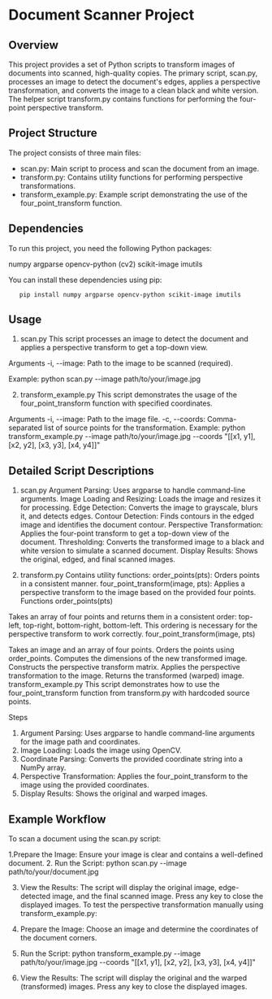 # Document Scanner Project

## Overview
This project provides a set of Python scripts to transform images of documents into scanned, high-quality copies. The primary script, scan.py, processes an image to detect the document's edges, applies a perspective transformation, and converts the image to a clean black and white version. The helper script transform.py contains functions for performing the four-point perspective transform.

## Project Structure
The project consists of three main files:

- scan.py: Main script to process and scan the document from an image.
- transform.py: Contains utility functions for performing perspective transformations.
- transform_example.py: Example script demonstrating the use of the four_point_transform function.

## Dependencies
To run this project, you need the following Python packages:

numpy
argparse
opencv-python (cv2)
scikit-image
imutils

You can install these dependencies using pip:

```shell
   pip install numpy argparse opencv-python scikit-image imutils
```

## Usage
1. scan.py
This script processes an image to detect the document and applies a perspective transform to get a top-down view.

Arguments
-i, --image: Path to the image to be scanned (required).

Example: python scan.py --image path/to/your/image.jpg

2. transform_example.py
This script demonstrates the usage of the four_point_transform function with specified coordinates.

Arguments
-i, --image: Path to the image file.
-c, --coords: Comma-separated list of source points for the transformation.
Example: python transform_example.py --image path/to/your/image.jpg --coords "[[x1, y1], [x2, y2], [x3, y3], [x4, y4]]"


## Detailed Script Descriptions
1. scan.py
Argument Parsing: Uses argparse to handle command-line arguments.
Image Loading and Resizing: Loads the image and resizes it for processing.
Edge Detection: Converts the image to grayscale, blurs it, and detects edges.
Contour Detection: Finds contours in the edged image and identifies the document contour.
Perspective Transformation: Applies the four-point transform to get a top-down view of the document.
Thresholding: Converts the transformed image to a black and white version to simulate a scanned document.
Display Results: Shows the original, edged, and final scanned images.

2. transform.py
Contains utility functions:
order_points(pts): Orders points in a consistent manner.
four_point_transform(image, pts): Applies a perspective transform to the image based on the provided four points.
Functions
order_points(pts)

Takes an array of four points and returns them in a consistent order: top-left, top-right, bottom-right, bottom-left.
This ordering is necessary for the perspective transform to work correctly.
four_point_transform(image, pts)

Takes an image and an array of four points.
Orders the points using order_points.
Computes the dimensions of the new transformed image.
Constructs the perspective transform matrix.
Applies the perspective transformation to the image.
Returns the transformed (warped) image.
transform_example.py
This script demonstrates how to use the four_point_transform function from transform.py with hardcoded source points.

Steps
1. Argument Parsing: Uses argparse to handle command-line arguments for the image path and coordinates.
2. Image Loading: Loads the image using OpenCV.
3. Coordinate Parsing: Converts the provided coordinate string into a NumPy array.
4. Perspective Transformation: Applies the four_point_transform to the image using the provided coordinates.
5. Display Results: Shows the original and warped images.
   
## Example Workflow
To scan a document using the scan.py script:

1.Prepare the Image: Ensure your image is clear and contains a well-defined document.
2. Run the Script: python scan.py --image path/to/your/document.jpg

3. View the Results: The script will display the original image, edge-detected image, and the final scanned image. Press any key to close the displayed images.
To test the perspective transformation manually using transform_example.py:

1. Prepare the Image: Choose an image and determine the coordinates of the document corners.
2. Run the Script: python transform_example.py --image path/to/your/image.jpg --coords "[[x1, y1], [x2, y2], [x3, y3], [x4, y4]]"
3. View the Results: The script will display the original and the warped (transformed) images. Press any key to close the displayed images.

